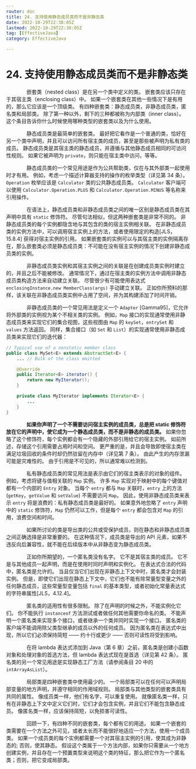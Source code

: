 ```yaml
---
router: doc
title: 24. 支持使用静态成员类而不是非静态类
date: 2022-10-29T22:38:05Z
lastmod: 2022-10-29T22:38:05Z
tag: [EffectiveJava]
category: EffectiveJava

---
```


# 24. 支持使用静态成员类而不是非静态类


　　　　嵌套类（nested class）是在另一个类中定义的类。 嵌套类应该只存在于其宿主类（enclosing class）中。 如果一个嵌套类在其他一些情况下是有用的，那么它应该是一个顶级类。 有四种嵌套类：静态成员类，非静态成员类，匿名类和局部类。 除了第一种以外，剩下的三种都被称为内部类（inner class）。 这个条目告诉你什么时候使用哪种类型的嵌套类以及为什么使用。

　　　　静态成员类是最简单的嵌套类。 最好把它看作是一个普通的类，恰好在另一个类中声明，并且可以访问所有宿主类的成员，甚至是那些被声明为私有类的成员。 静态成员类是其宿主类的静态成员，并遵循与其他静态成员相同的可访问性规则。 如果它被声明为 `private`，则只能在宿主类中访问，等等。

　　　　静态成员类的一个常见用途是作为公共帮助类，仅在与其外部类一起使用时才有用。 例如，考虑一个描述计算器支持的操作的枚举类型（详见第 34 条）。 `Operation` 枚举应该是 `Calculator` 类的公共静态成员类。 `Calculator` 客户端可以使用 `Calculator.Operation.PLUS` 和 `Calculator.Operation.MINUS` 等名称来引用操作。

　　　　在语法上，静态成员类和非静态成员类之间的唯一区别是静态成员类在其声明中具有 `static` 修饰符。 尽管句法相似，但这两种嵌套类是非常不同的。 非静态成员类的每个实例都隐含地与其包含的类的宿主实例相关联。 在非静态成员类的实例方法中，可以调用宿主实例上的方法，或者使用限定的构造[JLS，15.8.4] 获得对宿主实例的引用。 如果嵌套类的实例可以与其宿主类的实例隔离存在，那么嵌套类必须是静态成员类：不可能在没有宿主实例的情况下创建非静态成员类的实例。

　　　　非静态成员类实例和其宿主实例之间的关联是在创建成员类实例时建立的，并且之后不能被修改。 通常情况下，通过在宿主类的实例方法中调用非静态成员类构造方法来自动建立关联。 尽管很少有可能使用表达式 `enclosingInstance.new MemberClass(args)` 手动建立关联。 正如你所预料的那样，该关联在非静态成员类实例中占用了空间，并为其构建添加了时间开销。

　　　　非静态成员类的一个常见用法是定义一个 `Adapter` [Gamma95]，它允许将外部类的实例视为某个不相关类的实例。 例如，`Map` 接口的实现通常使用非静态成员类来实现它们的集合视图，这些视图由 `Map` 的 `keySet`，`entrySet` 和 `values` 方法返回。 同样，集合接口（如 `Set` 和 `List`）的实现通常使用非静态成员类来实现它们的迭代器：

```java
// Typical use of a nonstatic member class
public class MySet<E> extends AbstractSet<E> {
    ... // Bulk of the class omitted

    @Override 
    public Iterator<E> iterator() {
        return new MyIterator();
    }

    private class MyIterator implements Iterator<E> {
        ...
    }
}
```

　　　　**如果你声明了一个不需要访问宿主实例的成员类，总是把 static 修饰符放在它的声明中，使它成为一个静态成员类，而不是非静态的成员类。**   如果你忽略了这个修饰符，每个实例都会有一个隐藏的外部引用给它的宿主实例。 如前所述，存储这个引用需要占用时间和空间。 更严重的是，并且会导致即使宿主类在满足垃圾回收的条件时却仍然驻留在内存中（详见第 7 条）。 由此产生的内存泄漏可能是灾难性的。 由于引用是不可见的，所以通常难以检测到。

　　　　私有静态成员类的常见用法是表示由它们的宿主类表示的对象的组件。 例如，考虑将键与值相关联的 `Map` 实例。 许多 `Map` 实现对于映射中的每个键值对都有一个内部的 `Entry` 对象。 当每个 `entry` 都与 `Map` 关联时，`entry` 上的方法 (`getKey`，`getValue` 和 `setValue`) 不需要访问 `Map`。 因此，使用非静态成员类来表示 `entry` 将是浪费的：私有静态成员类是最好的。 如果意外地忽略了 `entry` 声明中的 `static` 修饰符，`Map` 仍然可以工作，但是每个 `entry` 都会包含对 `Map` 的引用，浪费空间和时间。

　　　　如果所讨论的类是导出类的公共或受保护成员，则在静态和非静态成员类之间正确选择是非常重要的。 在这种情况下，成员类是导出的 API 元素，如果不违反向后兼容性，就不能在后续版本中从非静态变为静态成员类。

　　　　正如你所期望的，一个匿名类没有名字。 它不是其宿主类的成员。 它不是与其他成员一起声明，而是在使用时同时声明和实例化。 在表达式合法的代码中，匿名类是允许的。 当且仅当它们出现在非静态上下文中时，匿名类才会封装实例。 但是，即使它们出现在静态上下文中，它们也不能有除常量型变量之外的任何静态成员，这些常量型变量包括 `final` 的基本类型，或者初始化常量表达式的字符串属性[JLS，4.12.4]。

　　　　匿名类的适用性有很多限制。 除了在声明的时候之外，不能实例化它们。 你不能执行 `instanceof` 方法测试或者做任何其他需要你命名的类。 不能声明一个匿名类来实现多个接口，或者继承一个类并同时实现一个接口。 匿名类的客户端不能调用除父类型继承的成员以外的任何成员。 因为匿名类在表达式中出现，所以它们必须保持简短 —— 约十行或更少 —— 否则可读性将受到影响。

　　　　在将 lambda 表达式添加到 Java（第 6 章）之前，匿名类是创建小函数对象和处理对象的首选方法，但 lambda 表达式现在是首选（详见第 42 条）。 匿名类的另一个常见用途是实现静态工厂方法（请参阅条目 20 中的 `intArrayAsList`）。

　　　　局部类是四种嵌套类中使用最少的。 一个局部类可以在任何可以声明局部变量的地方声明，并遵守相同的作用域规则。 局部类与其他类型的嵌套类具有共同的属性。 像成员类一样，他们有名字，可以重复使用。 就像匿名类一样，只有在非静态上下文中定义它们时，它们才会包含实例，并且它们不能包含静态成员。 像匿名类一样，应该保持简短，以免损害可读性。

　　　　回顾一下，有四种不同的嵌套类，每个都有它的用途。 如果一个嵌套的类需要在一个方法之外可见，或者太长而不能很好地适应一个方法，使用一个成员类。 如果一个成员类的每个实例都需要一个对其宿主实例的引用，使其成为非静态的; 否则，使其静态。 假设这个类属于一个方法内部，如果你只需要从一个地方创建实例，并且存在一个预置类型来说明这个类的特征，那么把它作为一个匿名类；否则，把它变成局部类。
